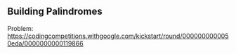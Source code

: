 ## Building Palindromes

Problem:  
https://codingcompetitions.withgoogle.com/kickstart/round/0000000000050eda/0000000000119866
